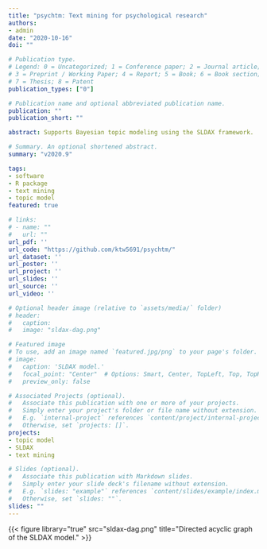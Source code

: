 ```yaml
---
title: "psychtm: Text mining for psychological research"
authors:
- admin
date: "2020-10-16"
doi: ""

# Publication type.
# Legend: 0 = Uncategorized; 1 = Conference paper; 2 = Journal article;
# 3 = Preprint / Working Paper; 4 = Report; 5 = Book; 6 = Book section;
# 7 = Thesis; 8 = Patent
publication_types: ["0"]

# Publication name and optional abbreviated publication name.
publication: ""
publication_short: ""

abstract: Supports Bayesian topic modeling using the SLDAX framework.

# Summary. An optional shortened abstract.
summary: "v2020.9"

tags:
- software
- R package
- text mining
- topic model
featured: true

# links:
# - name: ""
#   url: ""
url_pdf: ''
url_code: "https://github.com/ktw5691/psychtm/"
url_dataset: ''
url_poster: ''
url_project: ''
url_slides: ''
url_source: ''
url_video: ''

# Optional header image (relative to `assets/media/` folder)
# header:
#   caption:
#   image: "sldax-dag.png"

# Featured image
# To use, add an image named `featured.jpg/png` to your page's folder. 
# image:
#   caption: 'SLDAX model.'
#   focal_point: "Center"  # Options: Smart, Center, TopLeft, Top, TopRight, Left, Right, BottomLeft, Bottom, BottomRight
#   preview_only: false

# Associated Projects (optional).
#   Associate this publication with one or more of your projects.
#   Simply enter your project's folder or file name without extension.
#   E.g. `internal-project` references `content/project/internal-project/index.md`.
#   Otherwise, set `projects: []`.
projects:
- topic model
- SLDAX
- text mining

# Slides (optional).
#   Associate this publication with Markdown slides.
#   Simply enter your slide deck's filename without extension.
#   E.g. `slides: "example"` references `content/slides/example/index.md`.
#   Otherwise, set `slides: ""`.
slides: ""
---
```


{{< figure library="true" src="sldax-dag.png" title="Directed acyclic graph of the SLDAX model." >}}
